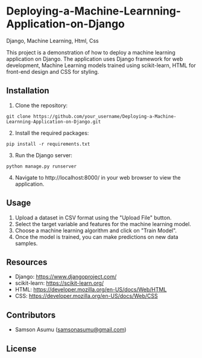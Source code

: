 # Deploying-a-Machine-Learnning-Application-on-Django
Django, Machine Learning, Html, Css
 

This project is a demonstration of how to deploy a machine learning application on Django. The application uses Django framework for web development, Machine Learning models trained using scikit-learn, HTML for front-end design and CSS for styling.

## Installation

1. Clone the repository:

```
git clone https://github.com/your_username/Deploying-a-Machine-Learnning-Application-on-Django.git
```

2. Install the required packages:

```
pip install -r requirements.txt
```

3. Run the Django server:

```
python manage.py runserver
```

4. Navigate to http://localhost:8000/ in your web browser to view the application.

## Usage

1. Upload a dataset in CSV format using the "Upload File" button.
2. Select the target variable and features for the machine learning model.
3. Choose a machine learning algorithm and click on "Train Model".
4. Once the model is trained, you can make predictions on new data samples.

## Resources

- Django: https://www.djangoproject.com/
- scikit-learn: https://scikit-learn.org/
- HTML: https://developer.mozilla.org/en-US/docs/Web/HTML
- CSS: https://developer.mozilla.org/en-US/docs/Web/CSS

## Contributors

- Samson Asumu (samsonasumu@gmail.com)
 
## License

 
